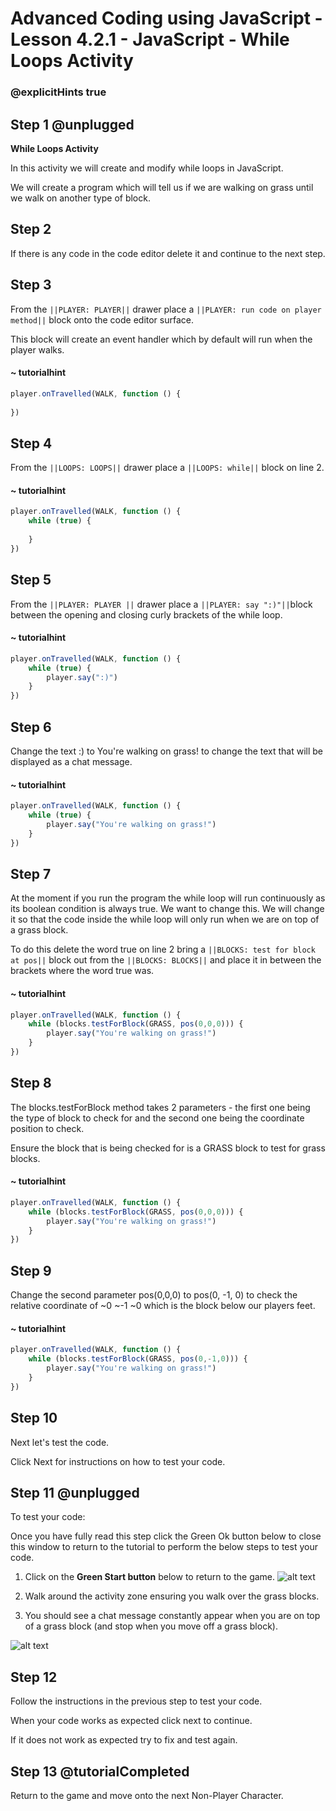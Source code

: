 # Advanced Coding using JavaScript - Lesson 4.2.1 - JavaScript - While Loops Activity

### @explicitHints true


## Step 1 @unplugged
**While Loops Activity**

In this activity we will create and modify while loops in JavaScript.

We will create a program which will tell us if we are walking on grass until we walk on another type of block.

## Step 2
If there is any code in the code editor delete it and continue to the next step. 

## Step 3 
From the ``||PLAYER: PLAYER||`` drawer place a ``||PLAYER: run code on player method||``  block onto the code editor surface.

This block will create an event handler which by default will run when the player walks.

#### ~ tutorialhint
```javascript
player.onTravelled(WALK, function () {
	
})
```

## Step 4 
From the ``||LOOPS: LOOPS||`` drawer place a ``||LOOPS: while||`` block on line 2.
#### ~ tutorialhint
```javascript
player.onTravelled(WALK, function () {
	while (true) {
    	
    }
})
```

## Step 5
From the ``||PLAYER: PLAYER ||`` drawer place a ``||PLAYER: say ":)"||``block between the opening and closing curly brackets of the while loop.
#### ~ tutorialhint
```javascript
player.onTravelled(WALK, function () {
	while (true) {
        player.say(":)")	
    }
})
```

## Step 6 
Change the text :) to You're walking on grass! to change the text that will be displayed as a chat message.
#### ~ tutorialhint
```javascript
player.onTravelled(WALK, function () {
	while (true) {
        player.say("You're walking on grass!")	
    }
})
```

## Step 7 
At the moment if you run the program the while loop will run continuously as its boolean condition is always true. 
We want to change this. 
We will change it so that the code inside the while loop will only run when we are on top of a grass block.

To do this delete the word true on line 2 bring a ``||BLOCKS: test for block at pos||`` block out from the ``||BLOCKS: BLOCKS||`` and place it in between the brackets where the word true was.
#### ~ tutorialhint
```javascript
player.onTravelled(WALK, function () {
	while (blocks.testForBlock(GRASS, pos(0,0,0))) {
        player.say("You're walking on grass!")	
    }
})
```
## Step 8 
The blocks.testForBlock method takes 2 parameters - the first one being the type of block to check for and the second one being the coordinate position to check.

Ensure the block that is being checked for is a GRASS block to test for grass blocks.
#### ~ tutorialhint
```javascript
player.onTravelled(WALK, function () {
	while (blocks.testForBlock(GRASS, pos(0,0,0))) {
        player.say("You're walking on grass!")	
    }
})
```
## Step 9 
Change the second parameter pos(0,0,0) to pos(0, -1, 0) to check the relative coordinate of ~0 ~-1 ~0 which is the block below our players feet.
#### ~ tutorialhint
```javascript
player.onTravelled(WALK, function () {
	while (blocks.testForBlock(GRASS, pos(0,-1,0))) {
        player.say("You're walking on grass!")	
    }
})
```

## Step 10
Next let's test the code.

Click Next for instructions on how to test your code.

## Step 11 @unplugged
To test your code:

Once you have fully read this step click the Green Ok button below to close this window to return to the tutorial to perform the below steps to test your code.

1. Click on the **Green Start button** below to return to the game.
![alt text](https://advancedjsv3.codingcredentials.com/Lesson3/3.2.1/images/1.jpg?raw=true "Start")

2. Walk around the activity zone ensuring you walk over the grass blocks.

3. You should see a chat message constantly appear when you are on top of a grass block (and stop when you move off a grass block).

![alt text](https://advancedjsv3.codingcredentials.com/Lesson4/4.2.1/images/2.jpg?raw=true "Test")

## Step 12
Follow the instructions in the previous step to test your code.

When your code works as expected click next to continue.

If it does not work as expected try to fix and test again.

## Step 13 @tutorialCompleted
Return to the game and move onto the next Non-Player Character.
